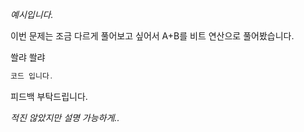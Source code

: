 *예시입니다.*

이번 문제는 조금 다르게 풀어보고 싶어서 A+B를 비트 연산으로 풀어봤습니다.

쏼랴 쏼랴

```cs
코드 입니다.
```

피드백 부탁드립니다.

*적진 않았지만 설명 가능하게..*